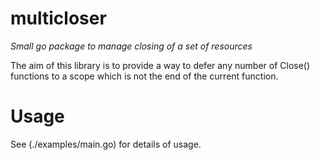 # multicloser

_Small go package to manage closing of a set of resources_

The aim of this library is to provide a way to defer any number of Close() functions
to a scope which is not the end of the current function.

# Usage

See (./examples/main.go) for details of usage.
